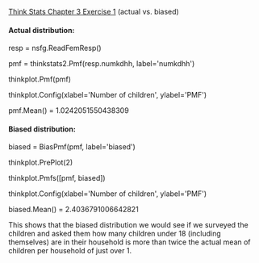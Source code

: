 [Think Stats Chapter 3 Exercise 1](http://greenteapress.com/thinkstats2/html/thinkstats2004.html#toc31) (actual vs. biased)

#### Actual distribution:

resp = nsfg.ReadFemResp()

pmf = thinkstats2.Pmf(resp.numkdhh, label='numkdhh')

thinkplot.Pmf(pmf)

thinkplot.Config(xlabel='Number of children', ylabel='PMF')


pmf.Mean() = 1.0242051550438309

#### Biased distribution:

biased = BiasPmf(pmf, label='biased')

thinkplot.PrePlot(2)

thinkplot.Pmfs([pmf, biased])

thinkplot.Config(xlabel='Number of children', ylabel='PMF')

biased.Mean() = 2.4036791006642821

This shows that the biased distribution we would see if we surveyed the children
and asked them how many children under 18 (including themselves) are in
their household is more than twice the actual mean of children per household of just over 1.

